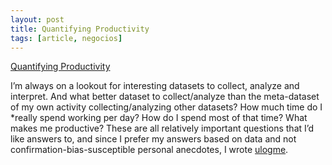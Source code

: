 ```yaml
---
layout: post
title: Quantifying Productivity
tags: [article, negocios]
---
```


[Quantifying Productivity](http://karpathy.github.io/2014/08/03/quantifying-productivity/)

I’m always on a lookout for interesting datasets to collect, analyze and interpret. And what better dataset to collect/analyze than the meta-dataset of my own activity collecting/analyzing other datasets? How much time do I *really spend working per day? How do I spend most of that time? What makes me productive? These are all relatively important questions that I’d like answers to, and since I prefer my answers based on data and not confirmation-bias-susceptible personal anecdotes, I wrote [ulogme](https://github.com/karpathy/ulogme).